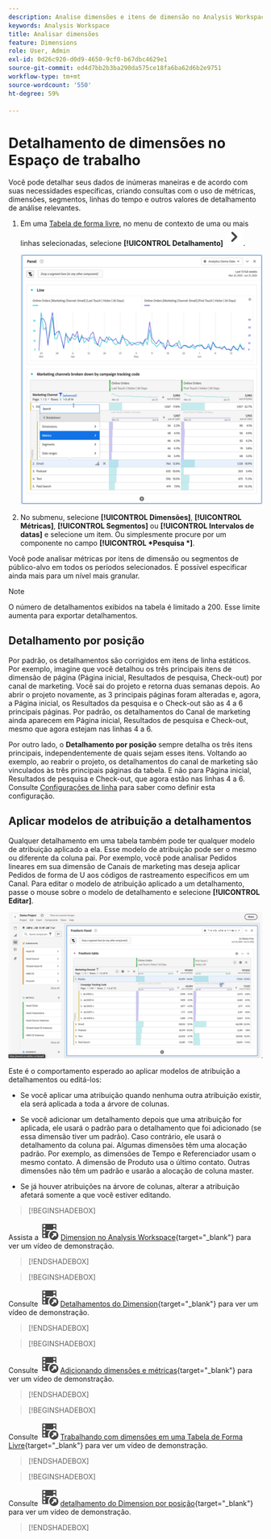 ```yaml
---
description: Analise dimensões e itens de dimensão no Analysis Workspace.
keywords: Analysis Workspace
title: Analisar dimensões
feature: Dimensions
role: User, Admin
exl-id: 0d26c920-d0d9-4650-9cf0-b67dbc4629e1
source-git-commit: ed4d7bb2b3ba290da575ce18fa6ba62d6b2e9751
workflow-type: tm+mt
source-wordcount: '550'
ht-degree: 59%

---
```


# Detalhamento de dimensões no Espaço de trabalho

Você pode detalhar seus dados de inúmeras maneiras e de acordo com suas necessidades específicas, criando consultas com o uso de métricas, dimensões, segmentos, linhas do tempo e outros valores de detalhamento de análise relevantes.

1. Em uma [Tabela de forma livre](/help/analyze/analysis-workspace/visualizations/freeform-table/freeform-table.md), no menu de contexto de uma ou mais linhas selecionadas, selecione **[!UICONTROL Detalhamento]** ![DivisaDireita](/help/assets/icons/ChevronRight.svg).

   ![Resultado da Etapa mostrando Criar alerta a partir da seleção selecionada.](assets/breakdown.png)

1. No submenu, selecione **[!UICONTROL Dimensões]**, **[!UICONTROL Métricas]**, **[!UICONTROL Segmentos]** ou **[!UICONTROL Intervalos de datas]** e selecione um item. Ou simplesmente procure por um componente no campo **[!UICONTROL *Pesquisa *]**.

Você pode analisar métricas por itens de dimensão ou segmentos de público-alvo em todos os períodos selecionados. É possível especificar ainda mais para um nível mais granular.

>[!NOTE]
>
>O número de detalhamentos exibidos na tabela é limitado a 200. Esse limite aumenta para exportar detalhamentos.

## Detalhamento por posição

Por padrão, os detalhamentos são corrigidos em itens de linha estáticos. Por exemplo, imagine que você detalhou os três principais itens de dimensão de página (Página inicial, Resultados de pesquisa, Check-out) por canal de marketing. Você sai do projeto e retorna duas semanas depois. Ao abrir o projeto novamente, as 3 principais páginas foram alteradas e, agora, a Página inicial, os Resultados da pesquisa e o Check-out são as 4 a 6 principais páginas. Por padrão, os detalhamentos do Canal de marketing ainda aparecem em Página inicial, Resultados de pesquisa e Check-out, mesmo que agora estejam nas linhas 4 a 6.

Por outro lado, o **Detalhamento por posição** sempre detalha os três itens principais, independentemente de quais sejam esses itens. Voltando ao exemplo, ao reabrir o projeto, os detalhamentos do canal de marketing são vinculados às três principais páginas da tabela. E não para Página inicial, Resultados de pesquisa e Check-out, que agora estão nas linhas 4 a 6. Consulte [Configurações de linha](/help/analyze/analysis-workspace/visualizations/freeform-table/column-row-settings/table-settings.md) para saber como definir esta configuração.



## Aplicar modelos de atribuição a detalhamentos

Qualquer detalhamento em uma tabela também pode ter qualquer modelo de atribuição aplicado a ela. Esse modelo de atribuição pode ser o mesmo ou diferente da coluna pai. Por exemplo, você pode analisar Pedidos lineares em sua dimensão de Canais de marketing mas deseja aplicar Pedidos de forma de U aos códigos de rastreamento específicos em um Canal. Para editar o modelo de atribuição aplicado a um detalhamento, passe o mouse sobre o modelo de detalhamento e selecione **[!UICONTROL Editar]**.

![Comparação de atribuição de pedido mostrando as configurações de Detalhamento](assets/breakdown-attribution.png)

Este é o comportamento esperado ao aplicar modelos de atribuição a detalhamentos ou editá-los:

* Se você aplicar uma atribuição quando nenhuma outra atribuição existir, ela será aplicada a toda a árvore de colunas.

* Se você adicionar um detalhamento depois que uma atribuição for aplicada, ele usará o padrão para o detalhamento que foi adicionado (se essa dimensão tiver um padrão). Caso contrário, ele usará o detalhamento da coluna pai. Algumas dimensões têm uma alocação padrão. Por exemplo, as dimensões de Tempo e Referenciador usam o mesmo contato. A dimensão de Produto usa o último contato. Outras dimensões não têm um padrão e usarão a alocação de coluna master.

* Se já houver atribuições na árvore de colunas, alterar a atribuição afetará somente a que você estiver editando.

>[!BEGINSHADEBOX]

Assista a ![VideoCheckedOut](/help/assets/icons/VideoCheckedOut.svg) [Dimension no Analysis Workspace](https://video.tv.adobe.com/v/23971?quality=12&learn=on){target="_blank"} para ver um vídeo de demonstração.


>[!ENDSHADEBOX]


>[!BEGINSHADEBOX]

Consulte ![VideoCheckedOut](/help/assets/icons/VideoCheckedOut.svg) [Detalhamentos do Dimension](https://video.tv.adobe.com/v/23969?quality=12&learn=on){target="_blank"} para ver um vídeo de demonstração.


>[!ENDSHADEBOX]


>[!BEGINSHADEBOX]

Consulte ![VideoCheckedOut](/help/assets/icons/VideoCheckedOut.svg) [Adicionando dimensões e métricas](https://video.tv.adobe.com/v/30606?quality=12&learn=on){target="_blank"} para ver um vídeo de demonstração.


>[!ENDSHADEBOX]


>[!BEGINSHADEBOX]

Consulte ![VideoCheckedOut](/help/assets/icons/VideoCheckedOut.svg) [Trabalhando com dimensões em uma Tabela de Forma Livre](https://video.tv.adobe.com/v/40179?quality=12&learn=on){target="_blank"} para ver um vídeo de demonstração.


>[!ENDSHADEBOX]


>[!BEGINSHADEBOX]

Consulte ![VideoCheckedOut](/help/assets/icons/VideoCheckedOut.svg) [detalhamento do Dimension por posição](https://video.tv.adobe.com/v/24033){target="_blank"} para ver um vídeo de demonstração.


>[!ENDSHADEBOX]



<!--
# Break down dimensions

Break down dimensions and dimension items in Analysis Workspace.

Break down your data in unlimited ways for your specific needs; build queries using relevant metrics, dimensions, segments, time lines, and other analysis breakdown values.

1. [Create a project](/help/analyze/analysis-workspace/home.md) with a data table.
1. In the data table, right-click a line item and select **[!UICONTROL Breakdown]** > *`<item>`*.

   ![Step Result](assets/fa_data_table_actions.png)

   You can break down metrics by dimension items or audience segments across selected time periods. You can also drill down further to a more granular level.

   >[!NOTE]
   >
   >The number of breakdowns to show in the table is limited to 200. This limit will increase for exporting breakdowns.

## Apply attribution models to breakdowns

Any breakdown within a table can also have any attribution model applied to it. This attribution model can be the same or different from the parent column. For example, you can analyze linear Orders on your Marketing Channels dimension but apply U-Shaped Orders to the specific tracking codes within a Channel. To edit the attribution model applied to a breakdown, hover over the breakdown model and click **[!UICONTROL Edit]**:

![Breakdown settings](assets/breakdown_settings.png)

This is the expected behavior when applying attribution models to breakdowns or editing them:

* If you apply an attribution when no other attributions exist, then the attribution applies to the entire column tree.

* If you add a breakdown after an attribution has been applied, it will use the default for the given breakdown that was added, if that dimension has a default. Otherwise it will use the breakdown from the parent column. Some dimensions have a default allocation.  For example, [!UICONTROL Time] dimensions and [!UICONTROL Referrer] use [!UICONTROL Same Touch]. The [!UICONTROL Product] dimension uses [!UICONTROL Last Touch]. Other dimensions don't have a default, and will use the parent column allocation.

* If there are already attributions in the column tree, changing the attribution only impacts the one you are editing.

## Videos


>[!BEGINSHADEBOX]

See ![VideoCheckedOut](/help/assets/icons/VideoCheckedOut.svg) [Adding dimensions and metrics to your project in Analysis Workspace](https://video.tv.adobe.com/v/30606?quality=12&learn=on){target="_blank"} for a demo video.

>[!ENDSHADEBOX]



>[!BEGINSHADEBOX]

See ![VideoCheckedOut](/help/assets/icons/VideoCheckedOut.svg) [Working with dimensions in a Freeform Table](https://video.tv.adobe.com/v/40179?quality=12&learn=on){target="_blank"} for a demo video.

>[!ENDSHADEBOX]


>[!BEGINSHADEBOX]

See ![VideoCheckedOut](/help/assets/icons/VideoCheckedOut.svg) [dimension breakdowns by position](https://video.tv.adobe.com/v/24033?quality=12&learn=on){target="_blank"} for a demo video.

>[!ENDSHADEBOX]


-->